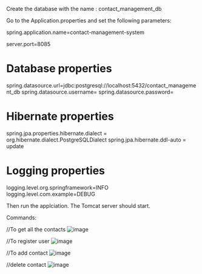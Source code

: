 Create the database with the name : contact_management_db

Go to the Application.properties and set the  following parameters:

spring.application.name=contact-management-system

server.port=8085

# Database properties
spring.datasource.url=jdbc:postgresql://localhost:5432/contact_management_db
spring.datasource.username=
spring.datasource.password=

# Hibernate properties
spring.jpa.properties.hibernate.dialect = org.hibernate.dialect.PostgreSQLDialect
spring.jpa.hibernate.ddl-auto = update

# Logging properties
logging.level.org.springframework=INFO
logging.level.com.example=DEBUG

Then run the applciation.  The Tomcat server should start.

Commands:

//To get all the contacts
![image](https://github.com/abhi-since-1999/contact-management-system/assets/65460598/4075b9a7-dd23-4b7d-8379-4113bb4b425b) 

//To register user
![image](https://github.com/abhi-since-1999/contact-management-system/assets/65460598/88e18d16-0503-4ea6-a618-2a181175701f)

//To add contact
![image](https://github.com/abhi-since-1999/contact-management-system/assets/65460598/7ba126ab-0334-4f62-9f06-8117b7b75fcd)

//delete contact
![image](https://github.com/abhi-since-1999/contact-management-system/assets/65460598/15eda360-246f-410e-b140-a49e1489b812)



